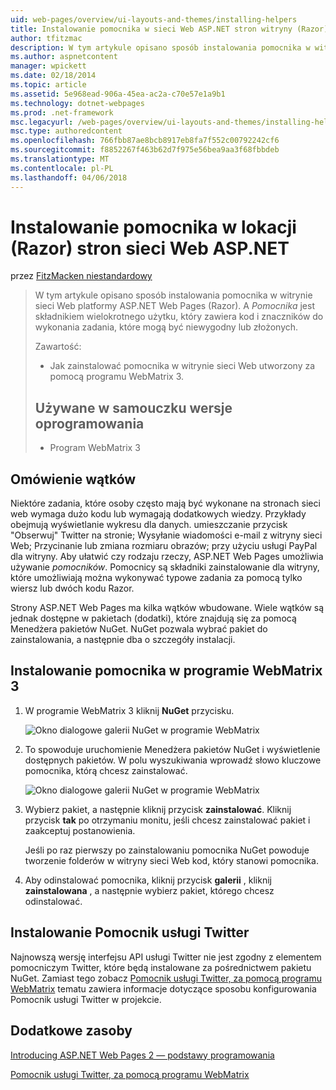 ```yaml
---
uid: web-pages/overview/ui-layouts-and-themes/installing-helpers
title: Instalowanie pomocnika w sieci Web ASP.NET stron witryny (Razor) | Dokumentacja firmy Microsoft
author: tfitzmac
description: W tym artykule opisano sposób instalowania pomocnika w witrynie sieci Web platformy ASP.NET Web Pages (Razor). Pomocnik jest składnikiem wielokrotnego użytku, który zawiera kod i znaczników na...
ms.author: aspnetcontent
manager: wpickett
ms.date: 02/18/2014
ms.topic: article
ms.assetid: 5e968ead-906a-45ea-ac2a-c70e57e1a9b1
ms.technology: dotnet-webpages
ms.prod: .net-framework
msc.legacyurl: /web-pages/overview/ui-layouts-and-themes/installing-helpers
msc.type: authoredcontent
ms.openlocfilehash: 766fbb87ae8bcb8917eb8fa7f552c00792242cf6
ms.sourcegitcommit: f8852267f463b62d7f975e56bea9aa3f68fbbdeb
ms.translationtype: MT
ms.contentlocale: pl-PL
ms.lasthandoff: 04/06/2018
---
```

<a name="installing-a-helper-in-an-aspnet-web-pages-razor-site"></a>Instalowanie pomocnika w lokacji (Razor) stron sieci Web ASP.NET
====================
przez [FitzMacken niestandardowy](https://github.com/tfitzmac)

> W tym artykule opisano sposób instalowania pomocnika w witrynie sieci Web platformy ASP.NET Web Pages (Razor). A *Pomocnika* jest składnikiem wielokrotnego użytku, który zawiera kod i znaczników do wykonania zadania, które mogą być niewygodny lub złożonych.
> 
> Zawartość:
> 
> - Jak zainstalować pomocnika w witrynie sieci Web utworzony za pomocą programu WebMatrix 3.
>   
> 
> ## <a name="software-versions-used-in-the-tutorial"></a>Używane w samouczku wersje oprogramowania
> 
> 
> - Program WebMatrix 3


## <a name="overview-of-helpers"></a>Omówienie wątków

Niektóre zadania, które osoby często mają być wykonane na stronach sieci web wymaga dużo kodu lub wymagają dodatkowych wiedzy. Przykłady obejmują wyświetlanie wykresu dla danych. umieszczanie przycisk "Obserwuj" Twitter na stronie; Wysyłanie wiadomości e-mail z witryny sieci Web; Przycinanie lub zmiana rozmiaru obrazów; przy użyciu usługi PayPal dla witryny. Aby ułatwić czy rodzaju rzeczy, ASP.NET Web Pages umożliwia używanie *pomocników*. Pomocnicy są składniki zainstalowanie dla witryny, które umożliwiają można wykonywać typowe zadania za pomocą tylko wiersz lub dwóch kodu Razor.

Strony ASP.NET Web Pages ma kilka wątków wbudowane. Wiele wątków są jednak dostępne w pakietach (dodatki), które znajdują się za pomocą Menedżera pakietów NuGet. NuGet pozwala wybrać pakiet do zainstalowania, a następnie dba o szczegóły instalacji.

## <a name="installing-a-helper-in-webmatrix-3"></a>Instalowanie pomocnika w programie WebMatrix 3

1. W programie WebMatrix 3 kliknij **NuGet** przycisku.

    ![Okno dialogowe galerii NuGet w programie WebMatrix](installing-helpers/_static/image1.png)
2. To spowoduje uruchomienie Menedżera pakietów NuGet i wyświetlenie dostępnych pakietów. W polu wyszukiwania wprowadź słowo kluczowe pomocnika, którą chcesz zainstalować.

    ![Okno dialogowe galerii NuGet w programie WebMatrix](installing-helpers/_static/image2.png)
3. Wybierz pakiet, a następnie kliknij przycisk **zainstalować**. Kliknij przycisk **tak** po otrzymaniu monitu, jeśli chcesz zainstalować pakiet i zaakceptuj postanowienia.

     Jeśli po raz pierwszy po zainstalowaniu pomocnika NuGet powoduje tworzenie folderów w witryny sieci Web kod, który stanowi pomocnika.
4. Aby odinstalować pomocnika, kliknij przycisk **galerii** , kliknij **zainstalowana** , a następnie wybierz pakiet, którego chcesz odinstalować.

## <a name="installing-the-twitter-helper"></a>Instalowanie Pomocnik usługi Twitter

Najnowszą wersję interfejsu API usługi Twitter nie jest zgodny z elementem pomocniczym Twitter, które będą instalowane za pośrednictwem pakietu NuGet. Zamiast tego zobacz [Pomocnik usługi Twitter, za pomocą programu WebMatrix](twitter-helper.md) tematu zawiera informacje dotyczące sposobu konfigurowania Pomocnik usługi Twitter w projekcie.

<a id="Additional_Resources"></a>
## <a name="additional-resources"></a>Dodatkowe zasoby


[Introducing ASP.NET Web Pages 2 — podstawy programowania](../getting-started/introducing-razor-syntax-c.md)

[Pomocnik usługi Twitter, za pomocą programu WebMatrix](twitter-helper.md)
